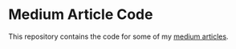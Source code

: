 # Medium Article Code

This repository contains the code for some of my [medium articles](https://medium.com/@BrendanArtley).
